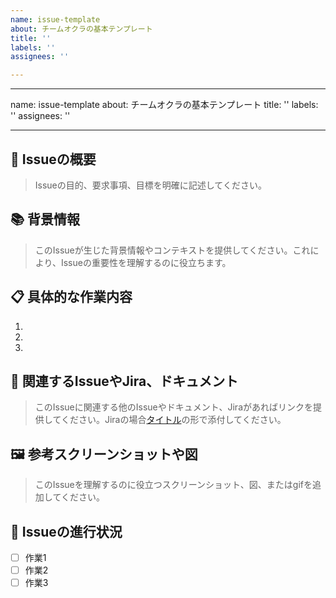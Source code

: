 ```yaml
---
name: issue-template
about: チームオクラの基本テンプレート
title: ''
labels: ''
assignees: ''

---
```


---
name: issue-template
about: チームオクラの基本テンプレート
title: ''
labels: ''
assignees: ''

---

## 📝 Issueの概要

> Issueの目的、要求事項、目標を明確に記述してください。

## 📚 背景情報

> このIssueが生じた背景情報やコンテキストを提供してください。これにより、Issueの重要性を理解するのに役立ちます。

## 📋 具体的な作業内容

1. 
2. 
3. 

## 📎 関連するIssueやJira、ドキュメント

> このIssueに関連する他のIssueやドキュメント、Jiraがあればリンクを提供してください。Jiraの場合[タイトル](リンク)の形で添付してください。

## 🖼️ 参考スクリーンショットや図

> このIssueを理解するのに役立つスクリーンショット、図、またはgifを追加してください。

## 🔄 Issueの進行状況

- [ ] 作業1
- [ ] 作業2
- [ ] 作業3
